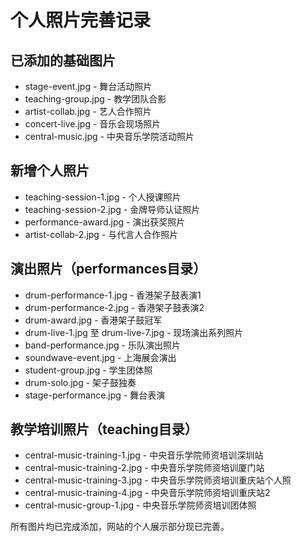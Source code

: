 # 个人照片完善记录

## 已添加的基础图片
- stage-event.jpg - 舞台活动照片
- teaching-group.jpg - 教学团队合影
- artist-collab.jpg - 艺人合作照片
- concert-live.jpg - 音乐会现场照片
- central-music.jpg - 中央音乐学院活动照片

## 新增个人照片
- teaching-session-1.jpg - 个人授课照片
- teaching-session-2.jpg - 金牌导师认证照片
- performance-award.jpg - 演出获奖照片
- artist-collab-2.jpg - 与代言人合作照片

## 演出照片（performances目录）
- drum-performance-1.jpg - 香港架子鼓表演1
- drum-performance-2.jpg - 香港架子鼓表演2
- drum-award.jpg - 香港架子鼓冠军
- drum-live-1.jpg 至 drum-live-7.jpg - 现场演出系列照片
- band-performance.jpg - 乐队演出照片
- soundwave-event.jpg - 上海展会演出
- student-group.jpg - 学生团体照
- drum-solo.jpg - 架子鼓独奏
- stage-performance.jpg - 舞台表演

## 教学培训照片（teaching目录）
- central-music-training-1.jpg - 中央音乐学院师资培训深圳站
- central-music-training-2.jpg - 中央音乐学院师资培训厦门站
- central-music-training-3.jpg - 中央音乐学院师资培训重庆站个人照
- central-music-training-4.jpg - 中央音乐学院师资培训重庆站2
- central-music-group-1.jpg - 中央音乐学院师资培训团体照

所有图片均已完成添加，网站的个人展示部分现已完善。